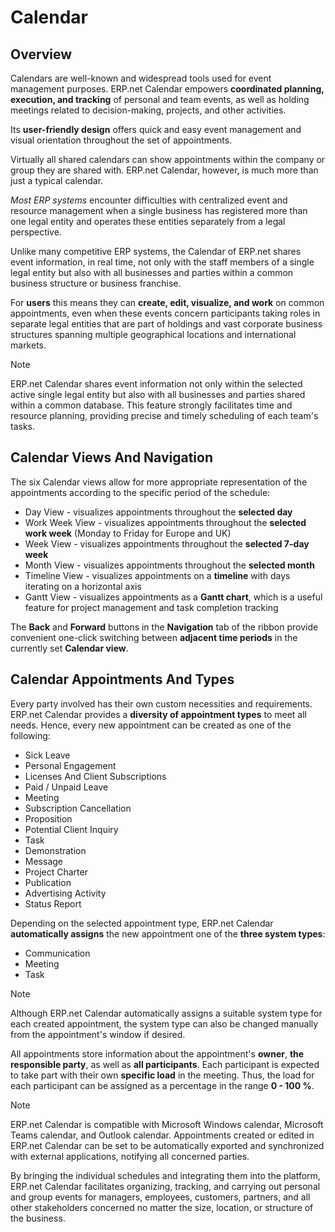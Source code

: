 # Calendar 

## Overview

Calendars are well-known and widespread tools used for event management purposes. 
ERP.net Calendar empowers **coordinated planning, execution, and tracking** of personal and team events, as well as holding meetings related to decision-making, projects, and other activities.

Its **user-friendly design** offers quick and easy event management and visual orientation throughout the set of appointments.

Virtually all shared calendars can show appointments within the company or group they are shared with.
ERP.net Calendar, however, is much more than just a typical calendar.

*Most ERP systems* encounter difficulties with centralized event and resource management when a single business has registered more than one legal entity and operates these entities separately from a legal perspective. 

Unlike many competitive ERP systems, the Calendar of ERP.net shares event information, in real time, not only with the staff members of a single legal entity but also with all businesses and parties within a common business structure or business franchise.

For **users** this means they can **create, edit, visualize, and work** on common appointments, even when these events concern participants taking roles in separate legal entities that are part of holdings and vast corporate business structures spanning multiple geographical locations and international markets.

> [!NOTE]
> ERP.net Calendar shares event information not only within the selected active single legal entity but also with all businesses and parties shared within a common database. 
> This feature strongly facilitates time and resource planning, providing precise and timely scheduling of each team's tasks.

## Calendar Views And Navigation

The six Calendar views allow for more appropriate representation of the appointments according to the specific period of the schedule:

* Day View - visualizes appointments throughout the **selected day**
* Work Week View - visualizes appointments throughout the **selected work week** (Monday to Friday for Europe and UK)
* Week View - visualizes appointments throughout the **selected 7-day week**
* Month View - visualizes appointments throughout the **selected month**
* Timeline View - visualizes appointments on a **timeline** with days iterating on a horizontal axis
* Gantt View - visualizes appointments as a **Gantt chart**, which is a useful feature for project management and task completion tracking

The **Back** and **Forward** buttons in the **Navigation** tab of the ribbon provide convenient one-click switching between **adjacent time periods** in the currently set **Calendar view**.

## Calendar Appointments And Types

Every party involved has their own custom necessities and requirements. 
ERP.net Calendar provides a **diversity of appointment types** to meet all needs. 
Hence, every new appointment can be created as one of the following:

* Sick Leave
* Personal Engagement
* Licenses And Client Subscriptions
* Paid / Unpaid Leave
* Meeting
* Subscription Cancellation
* Proposition
* Potential Client Inquiry
* Task
* Demonstration
* Message
* Project Charter
* Publication
* Advertising Activity
* Status Report

Depending on the selected appointment type, ERP.net Calendar **automatically assigns** the new appointment one of the **three system types**:

* Communication
* Meeting
* Task

> [!NOTE]
> Although ERP.net Calendar automatically assigns a suitable system type for each created appointment, the system type can also be changed manually from the appointment's window if desired.

All appointments store information about the appointment's **owner**, **the responsible party**, as well as **all participants**.
Each participant is expected to take part with their own **specific load** in the meeting. 
Thus, the load for each participant can be assigned as a percentage in the range **0 - 100 %**.

> [!NOTE]
> ERP.net Calendar is compatible with Microsoft Windows calendar, Microsoft Teams calendar, and Outlook calendar.
> Appointments created or edited in ERP.net Calendar can be set to be automatically exported and synchronized with external applications, notifying all concerned parties.

By bringing the individual schedules and integrating them into the platform, ERP.net Calendar facilitates organizing, tracking, and carrying out personal and group events for managers, employees, customers, partners, and all other stakeholders concerned no matter the size, location, or structure of the business.

